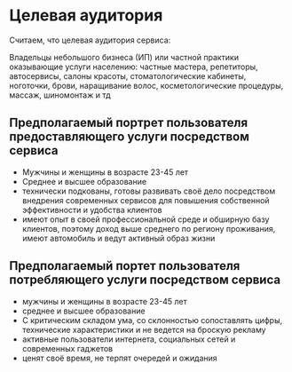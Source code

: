 # Целевая аудитория

Считаем, что целевая аудитория сервиса:

Владельцы небольшого бизнеса (ИП) или частной практики оказывающие услуги населению: частные мастера, репетиторы, автосервисы,
салоны красоты, стоматологические кабинеты, ноготочки, брови, наращивание волос, косметологические процедуры, массаж, шиномонтаж и тд

## Предполагаемый портрет пользователя предоставляющего услуги посредством сервиса
- Мужчины и женщины в возрасте 23-45 лет
- Среднее и высшее образование
- технически подкованы, готовы развивать своё дело посредством внедрения современных сервисов для повышения собственной эффективности и удобства клиентов
- имеют опыт в своей профессиональной среде и обширную базу клиентов, поэтому доход выше среднего по региону проживания, имеют автомобиль и ведут активный образ жизни

## Предполагаемый портет пользователя потребляющего услуги посредством сервиса
- мужчины и женщины в возрасте 23-45 лет
- среднее и высшее образование
- С критическим складом ума, со склонностью сопоставлять цифры, технические характеристики и не ведется на броскую рекламу
- активные пользователи интернета, социальных сетей и современных гаджетов
- ценят своё время, не терпят очередей и ожидания
